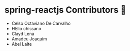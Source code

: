 # spring-reactjs Contributors 🚀
- Celso Octaviano De Carvalho
- HElio chissano
- Clayd Lena
- Amadeu Joaquim
- Abel Laite
